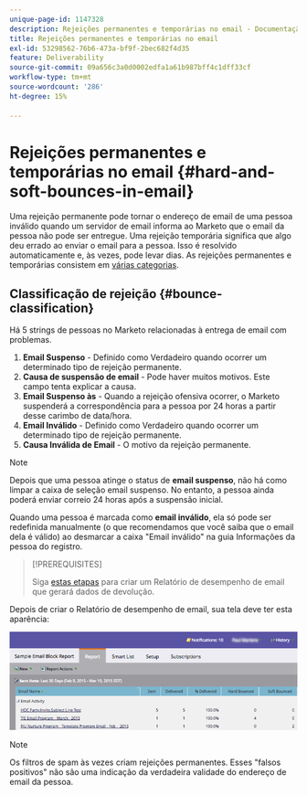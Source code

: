 ```yaml
---
unique-page-id: 1147328
description: Rejeições permanentes e temporárias no email - Documentação do Marketo - Documentação do produto
title: Rejeições permanentes e temporárias no email
exl-id: 53298562-76b6-473a-bf9f-2bec682f4d35
feature: Deliverability
source-git-commit: 09a656c3a0d0002edfa1a61b987bff4c1dff33cf
workflow-type: tm+mt
source-wordcount: '286'
ht-degree: 15%

---
```


# Rejeições permanentes e temporárias no email {#hard-and-soft-bounces-in-email}

Uma rejeição permanente pode tornar o endereço de email de uma pessoa inválido quando um servidor de email informa ao Marketo que o email da pessoa não pode ser entregue. Uma rejeição temporária significa que algo deu errado ao enviar o email para a pessoa. Isso é resolvido automaticamente e, às vezes, pode levar dias. As rejeições permanentes e temporárias consistem em [várias categorias](https://nation.marketo.com/t5/Knowledgebase/Maintaining-a-Directory-of-Leads-Bouncing-Emails/ta-p/300838).

## Classificação de rejeição {#bounce-classification}

Há 5 strings de pessoas no Marketo relacionadas à entrega de email com problemas.

1. **Email Suspenso** - Definido como Verdadeiro quando ocorrer um determinado tipo de rejeição permanente.
1. **Causa de suspensão de email** - Pode haver muitos motivos. Este campo tenta explicar a causa.
1. **Email Suspenso às** - Quando a rejeição ofensiva ocorrer, o Marketo suspenderá a correspondência para a pessoa por 24 horas a partir desse carimbo de data/hora.
1. **Email Inválido** - Definido como Verdadeiro quando ocorrer um determinado tipo de rejeição permanente.
1. **Causa Inválida de Email** - O motivo da rejeição permanente.

>[!NOTE]
>
>Depois que uma pessoa atinge o status de **email suspenso**, não há como limpar a caixa de seleção email suspenso. No entanto, a pessoa ainda poderá enviar correio 24 horas após a suspensão inicial.
>
>Quando uma pessoa é marcada como **email inválido**, ela só pode ser redefinida manualmente (o que recomendamos que você saiba que o email dela é válido) ao desmarcar a caixa &quot;Email inválido&quot; na guia Informações da pessoa do registro.

>[!PREREQUISITES]
>
>Siga [estas etapas](/help/marketo/product-docs/email-marketing/email-programs/email-program-data/email-performance-report.md) para criar um Relatório de desempenho de email que gerará dados de devolução.

Depois de criar o Relatório de desempenho de email, sua tela deve ter esta aparência:

![](assets/soft-hard-bounce.png)

>[!NOTE]
>
>Os filtros de spam às vezes criam rejeições permanentes. Esses &quot;falsos positivos&quot; não são uma indicação da verdadeira validade do endereço de email da pessoa.
